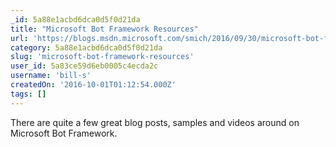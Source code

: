 ```yaml
---
_id: 5a88e1acbd6dca0d5f0d21da
title: "Microsoft Bot Framework Resources"
url: 'https://blogs.msdn.microsoft.com/smich/2016/09/30/microsoft-bot-framework-resources/'
category: 5a88e1acbd6dca0d5f0d21da
slug: 'microsoft-bot-framework-resources'
user_id: 5a83ce59d6eb0005c4ecda2c
username: 'bill-s'
createdOn: '2016-10-01T01:12:54.000Z'
tags: []
---
```


There are quite a few great blog posts, samples and videos around on Microsoft Bot Framework.
